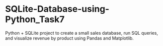 # SQLite-Database-using-Python_Task7
Python + SQLite project to create a small sales database, run SQL queries, and visualize revenue by product using Pandas and Matplotlib.
